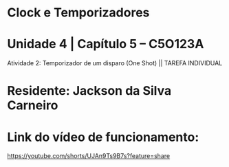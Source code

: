 # Clock e Temporizadores
# Unidade 4 | Capítulo 5 – C5O123A 

Atividade 2: Temporizador de um disparo (One Shot)  || TAREFA INDIVIDUAL


# Residente: Jackson da Silva Carneiro

# Link do vídeo de funcionamento:

https://youtube.com/shorts/UJAn9Ts9B7s?feature=share
